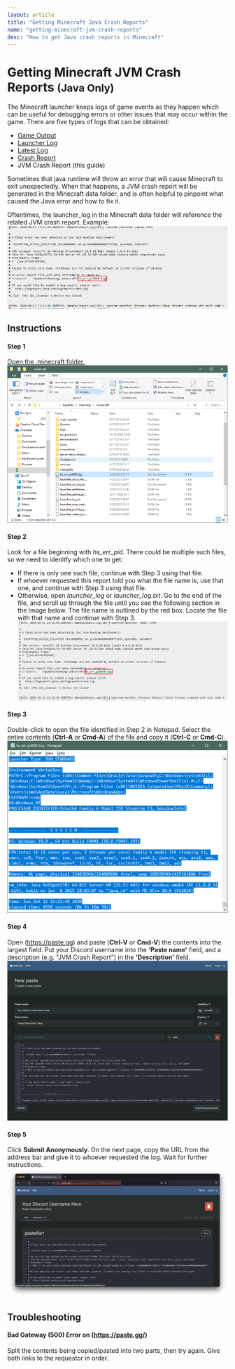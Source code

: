 ```yaml
---
layout: article
title: "Getting Minecraft Java Crash Reports"
name: "getting-minecraft-jvm-crash-reports"
desc: "How to get Java crash reports in Minecraft"
---
```


# Getting Minecraft JVM Crash Reports <small>(Java Only)</small>

The Minecraft launcher keeps logs of game events as they happen which can be useful for debugging errors or other issues that may occur within the game. There are five types of logs that can be obtained:

* [Game Output](/help/guides/getting-minecraft-game-output-log/)
* [Launcher Log](/help/guides/getting-minecraft-launcher-log/)
* [Latest Log](/help/guides/getting-minecraft-latest-log/)
* [Crash Report](/help/guides/getting-minecraft-crash-report/)
* JVM Crash Report (this guide)

Sometimes that java runtime will throw an error that will cause Minecraft to exit unexpectedly. When that happens, a JVM crash report will be generated in the Minecraft data folder, and is often helpful to pinpoint what caused the Java error and how to fix it.

Oftentimes, the launcher_log in the Minecraft data folder will reference the related JVM crash report. Example:
![Launcher Log section referencing JVM crash report file name](/static/images/help/guides/getting-minecraft-jvm-crash-report/launcher_log-hs_err.png)

## Instructions

#### Step 1

[Open the .minecraft folder.](/help/finding-minecraft-data-folder/)
![Minecraft data folder](/static/images/help/guides/getting-minecraft-jvm-crash-report/minecraft-folder-hs_err.png)

#### Step 2

Look for a file beginning with *hs_err_pid*. There could be multiple such files, so we need to idenitfy which one to get:
* If there is only one such file, continue with Step 3 using that file.
* If whoever requested this report told you what the file name is, use that one, and continue with Step 3 using that file.
* Otherwise, open *launcher_log* or *launcher_log.txt*. Go to the end of the file, and scroll up through the file until you see the following section in the image below. The file name is outlined by the red box. Locate the file with that name and continue with Step 3.
![Minecraft data folder with hs_err file highlighted](/static/images/help/guides/getting-minecraft-jvm-crash-report/launcher_log-hs_err.png)

#### Step 3

Double-click to open the file identified in Step 2 in Notepad. Select the entire contents (**Ctrl-A** or **Cmd-A**) of the file and copy it (**Ctrl-C** or **Cmd-C**).
![JVM crash report open in Notepad with all text selected](/static/images/help/guides/getting-minecraft-jvm-crash-report/hs_err-selectall.png) 

#### Step 4

Open (https://paste.gg) and paste (**Ctrl-V** or **Cmd-V**) the contents into the largest field. Put your Discord username into the **'Paste name'** field, and a description (e.g. "JVM Crash Report") in the **'Description'** field.
![Paste.gg site with data pasted](/static/images/help/guides/getting-minecraft-jvm-crash-report/pastegg-hs_err.png)

#### Step 5

Click **Submit Anonymously**. On the next page, copy the URL from the address bar and give it to whoever requested the log. Wait for further instructions.
![Paste.gg site with data pasted and showing URL](/static/images/help/guides/getting-minecraft-jvm-crash-report/pastegg-hs_err-url.png)

## Troubleshooting

#### Bad Gateway (500) Error on (https://paste.gg/)

Split the contents being copied/pasted into two parts, then try again. Give both links to the requestor in order.